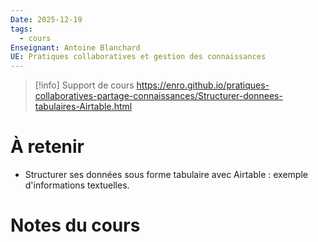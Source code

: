 ```yaml
---
Date: 2025-12-19
tags:
  - cours
Enseignant: Antoine Blanchard
UE: Pratiques collaboratives et gestion des connaissances
---
```

> [!info] Support de cours
> https://enro.github.io/pratiques-collaboratives-partage-connaissances/Structurer-donnees-tabulaires-Airtable.html

# À retenir
- Structurer ses données sous forme tabulaire avec Airtable : exemple d'informations textuelles.
# Notes du cours 